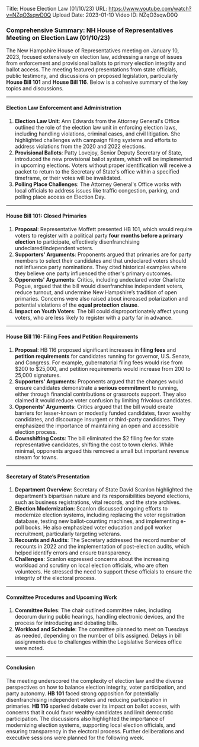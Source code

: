 Title: House Election Law (01/10/23)
URL: https://www.youtube.com/watch?v=NZqO3sqwD0Q
Upload Date: 2023-01-10
Video ID: NZqO3sqwD0Q

### Comprehensive Summary: NH House of Representatives Meeting on Election Law (01/10/23)

The New Hampshire House of Representatives meeting on January 10, 2023, focused extensively on election law, addressing a range of issues from enforcement and provisional ballots to primary election integrity and ballot access. The meeting featured presentations from state officials, public testimony, and discussions on proposed legislation, particularly **House Bill 101** and **House Bill 116**. Below is a cohesive summary of the key topics and discussions.

---

#### **Election Law Enforcement and Administration**
1. **Election Law Unit**: Ann Edwards from the Attorney General's Office outlined the role of the election law unit in enforcing election laws, including handling violations, criminal cases, and civil litigation. She highlighted challenges with campaign filing systems and efforts to address violations from the 2020 and 2022 elections.
2. **Provisional Ballots**: Patty Lovejoy, Senior Deputy Secretary of State, introduced the new provisional ballot system, which will be implemented in upcoming elections. Voters without proper identification will receive a packet to return to the Secretary of State's office within a specified timeframe, or their votes will be invalidated.
3. **Polling Place Challenges**: The Attorney General's Office works with local officials to address issues like traffic congestion, parking, and polling place access on Election Day.

---

#### **House Bill 101: Closed Primaries**
1. **Proposal**: Representative Moffett presented HB 101, which would require voters to register with a political party **four months before a primary election** to participate, effectively disenfranchising undeclared/independent voters.
2. **Supporters' Arguments**: Proponents argued that primaries are for party members to select their candidates and that undeclared voters should not influence party nominations. They cited historical examples where they believe one party influenced the other's primary outcomes.
3. **Opponents' Arguments**: Critics, including undeclared voter Charlotte Pogue, argued that the bill would disenfranchise independent voters, reduce turnout, and undermine New Hampshire’s tradition of open primaries. Concerns were also raised about increased polarization and potential violations of the **equal protection clause**.
4. **Impact on Youth Voters**: The bill could disproportionately affect young voters, who are less likely to register with a party far in advance.

---

#### **House Bill 116: Filing Fees and Petition Requirements**
1. **Proposal**: HB 116 proposed significant increases in **filing fees** and **petition requirements** for candidates running for governor, U.S. Senate, and Congress. For example, gubernatorial filing fees would rise from $200 to $25,000, and petition requirements would increase from 200 to 25,000 signatures.
2. **Supporters' Arguments**: Proponents argued that the changes would ensure candidates demonstrate a **serious commitment** to running, either through financial contributions or grassroots support. They also claimed it would reduce voter confusion by limiting frivolous candidates.
3. **Opponents' Arguments**: Critics argued that the bill would create barriers for lesser-known or modestly funded candidates, favor wealthy candidates, and discourage insurgent or third-party candidates. They emphasized the importance of maintaining an open and accessible election process.
4. **Downshifting Costs**: The bill eliminated the $2 filing fee for state representative candidates, shifting the cost to town clerks. While minimal, opponents argued this removed a small but important revenue stream for towns.

---

#### **Secretary of State’s Presentation**
1. **Department Overview**: Secretary of State David Scanlon highlighted the department’s bipartisan nature and its responsibilities beyond elections, such as business registrations, vital records, and the state archives.
2. **Election Modernization**: Scanlon discussed ongoing efforts to modernize election systems, including replacing the voter registration database, testing new ballot-counting machines, and implementing e-poll books. He also emphasized voter education and poll worker recruitment, particularly targeting veterans.
3. **Recounts and Audits**: The Secretary addressed the record number of recounts in 2022 and the implementation of post-election audits, which helped identify errors and ensure transparency.
4. **Challenges**: Scanlon expressed concerns about the increasing workload and scrutiny on local election officials, who are often volunteers. He stressed the need to support these officials to ensure the integrity of the electoral process.

---

#### **Committee Procedures and Upcoming Work**
1. **Committee Rules**: The chair outlined committee rules, including decorum during public hearings, handling electronic devices, and the process for introducing and debating bills.
2. **Workload and Schedule**: The committee planned to meet on Tuesdays as needed, depending on the number of bills assigned. Delays in bill assignments due to challenges within the Legislative Services office were noted.

---

#### **Conclusion**
The meeting underscored the complexity of election law and the diverse perspectives on how to balance election integrity, voter participation, and party autonomy. **HB 101** faced strong opposition for potentially disenfranchising independent voters and reducing participation in primaries. **HB 116** sparked debate over its impact on ballot access, with concerns that it could favor wealthy candidates and limit democratic participation. The discussions also highlighted the importance of modernizing election systems, supporting local election officials, and ensuring transparency in the electoral process. Further deliberations and executive sessions were planned for the following week.
